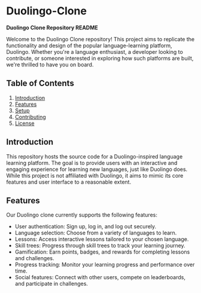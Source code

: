 # Duolingo-Clone

**Duolingo Clone Repository README**

Welcome to the Duolingo Clone repository! This project aims to replicate the functionality and design of the popular language-learning platform, Duolingo. Whether you're a language enthusiast, a developer looking to contribute, or someone interested in exploring how such platforms are built, we're thrilled to have you on board.

## Table of Contents

1. [Introduction](#introduction)
2. [Features](#features)
3. [Setup](#setup)
4. [Contributing](#contributing)
5. [License](#license)

## Introduction

This repository hosts the source code for a Duolingo-inspired language learning platform. The goal is to provide users with an interactive and engaging experience for learning new languages, just like Duolingo does. While this project is not affiliated with Duolingo, it aims to mimic its core features and user interface to a reasonable extent.

## Features

Our Duolingo clone currently supports the following features:

- User authentication: Sign up, log in, and log out securely.
- Language selection: Choose from a variety of languages to learn.
- Lessons: Access interactive lessons tailored to your chosen language.
- Skill trees: Progress through skill trees to track your learning journey.
- Gamification: Earn points, badges, and rewards for completing lessons and challenges.
- Progress tracking: Monitor your learning progress and performance over time.
- Social features: Connect with other users, compete on leaderboards, and participate in challenges.



